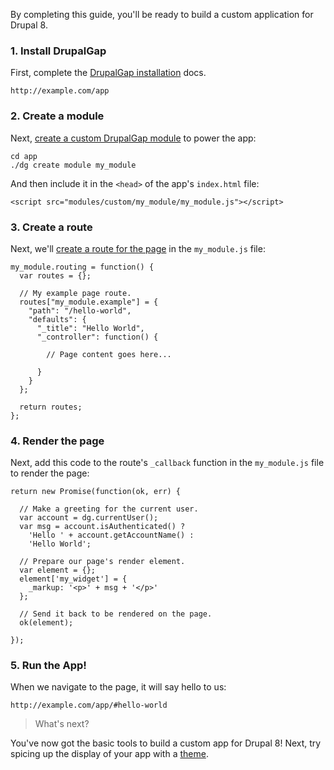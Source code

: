 By completing this guide, you'll be ready to build a custom application for Drupal 8.

### 1. Install DrupalGap

First, complete the [DrupalGap installation](../Install) docs.

```
http://example.com/app
```

### 2. Create a module

Next, [create a custom DrupalGap module](../Modules/Create_a_Custom_Module) to power the app:

```
cd app
./dg create module my_module
```

And then include it in the `<head>` of the app's `index.html` file:

```
<script src="modules/custom/my_module/my_module.js"></script>
```

### 3. Create a route

Next, we'll [create a route for the page](../Pages/Creating_a_Custom_Page) in the `my_module.js` file:

```
my_module.routing = function() {
  var routes = {};

  // My example page route.
  routes["my_module.example"] = {
    "path": "/hello-world",
    "defaults": {
      "_title": "Hello World",
      "_controller": function() {

        // Page content goes here...

      }
    }
  };

  return routes;
};
```

### 4. Render the page

Next, add this code to the route's `_callback` function in the `my_module.js` file to render the page:

```
return new Promise(function(ok, err) {

  // Make a greeting for the current user.
  var account = dg.currentUser();
  var msg = account.isAuthenticated() ?
    'Hello ' + account.getAccountName() :
    'Hello World';

  // Prepare our page's render element.
  var element = {};
  element['my_widget'] = {
    _markup: '<p>' + msg + '</p>'
  };

  // Send it back to be rendered on the page.
  ok(element);

});
```

### 5. Run the App!

When we navigate to the page, it will say hello to us:

```
http://example.com/app/#hello-world
```

> What's next?

You've now got the basic tools to build a custom app for Drupal 8! Next, try spicing up the display of your app with a [theme](../Themes).
